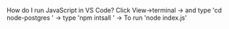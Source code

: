   How do I run JavaScript in VS Code?
         Click View→terminal
      ->  and type 'cd node-postgres '
      -> type 'npm intsall ' 
      -> To run 'node index.js'
